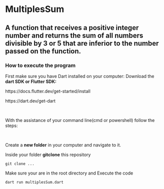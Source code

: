 <h1>MultiplesSum</h1> 
<h2>A function that receives a positive integer number and returns the sum of all numbers divisible by 3 or 5 that are inferior to the number passed on the function.</h2>

<h3>How to execute the program</h3>

First make sure you have Dart installed on your computer:
Download the <b>dart SDK or Flutter SDK:</b>
<p>https://docs.flutter.dev/get-started/install</p>
<p>https://dart.dev/get-dart</p>

<br>

<p>With the assistance of your command line(cmd or powershell) follow the steps:</p>
<br>
<p>Create a <b>new folder</b> in your computer and navigate to it.</p>
<p>Inside your folder <b>gitclone</b> this repository</p>
<code>git clone ...</code>
<br>
<p>Make sure your are in the root directory and Execute the code</p>

<code>dart run multiplesSum.dart</code>






